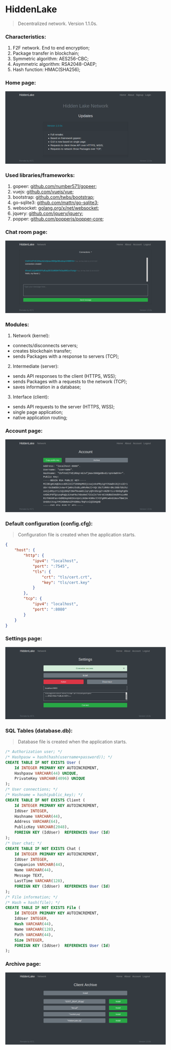 # HiddenLake

> Decentralized network. Version 1.1.0s.

### Characteristics:
1. F2F network. End to end encryption;
2. Package transfer in blockchain;
3. Symmetric algorithm: AES256-CBC;
4. Asymmetric algorithm: RSA2048-OAEP;
5. Hash function: HMAC(SHA256);

### Home page:
<img src="/images/HiddenLake1.png" alt="HomePage"/>

### Used libraries/frameworks:
1. gopeer: [github.com/number571/gopeer](https://github.com/number571/gopeer);
2. vuejs: [github.com/vuejs/vue](https://github.com/vuejs/vue);
3. bootstrap: [github.com/twbs/bootstrap](https://github.com/twbs/bootstrap);
4. go-sqlite3: [github.com/mattn/go-sqlite3](https://github.com/mattn/go-sqlite3);
5. websocket: [golang.org/x/net/websocket](https://golang.org/x/net/websocket);
6. jquery: [github.com/jquery/jquery](https://github.com/jquery/jquery);
7. popper: [github.com/popperjs/popper-core](https://github.com/popperjs/popper-core);

### Chat room page:
<img src="/images/HiddenLake8.png" alt="ChatRoomPage"/>

### Modules:
1. Network (kernel): 
* connects/disconnects servers;
* creates blockchain transfer;
* sends Packages with a response to servers (TCP);
2. Intermediate (server): 
* sends API responses to the client (HTTPS, WSS);
* sends Packages with a requests to the network (TCP);
* saves information in a database;
3. Interface (client): 
* sends API requests to the server (HTTPS, WSS);
* single page application;
* native application routing;

### Account page:
<img src="/images/HiddenLake4.png" alt="AccountPage"/>

### Default configuration (config.cfg): 
> Configuration file is created when the application starts.
```json
{
	"host": {
		"http": {
			"ipv4": "localhost",
			"port": ":7545",
			"tls": {
				"crt": "tls/cert.crt",
				"key": "tls/cert.key"
			}
		},
		"tcp": {
			"ipv4": "localhost",
			"port": ":8080"
		}
	}
}
```

### Settings page:
<img src="/images/HiddenLake5.png" alt="SettingsPage"/>

### SQL Tables (database.db):
> Database file is created when the application starts.
```sql
/* Authorization user; */
/* Hashpasw = hash(hash(username+password)); */
CREATE TABLE IF NOT EXISTS User (
	Id INTEGER PRIMARY KEY AUTOINCREMENT,
	Hashpasw VARCHAR(44) UNIQUE,
	PrivateKey VARCHAR(4096) UNIQUE
);
/* User connections; */
/* Hashname = hash(public_key); */
CREATE TABLE IF NOT EXISTS Client (
	Id INTEGER PRIMARY KEY AUTOINCREMENT,
	IdUser INTEGER,
	Hashname VARCHAR(44),
	Address VARCHAR(64),
	PublicKey VARCHAR(2048),
	FOREIGN KEY (IdUser)  REFERENCES User (Id)
);
/* User chat; */
CREATE TABLE IF NOT EXISTS Chat (
	Id INTEGER PRIMARY KEY AUTOINCREMENT,
	IdUser INTEGER,
	Companion VARCHAR(44),
	Name VARCHAR(44),
	Message TEXT,
	LastTime VARCHAR(128),
	FOREIGN KEY (IdUser)  REFERENCES User (Id)
);
/* File information; */
/* Hash = hash(file); */
CREATE TABLE IF NOT EXISTS File (
	Id INTEGER PRIMARY KEY AUTOINCREMENT,
	IdUser INTEGER,
	Hash VARCHAR(44),
	Name VARCHAR(128),
	Path VARCHAR(44),
	Size INTEGER,
	FOREIGN KEY (IdUser)  REFERENCES User (Id)
);
```

### Archive page:
<img src="/images/HiddenLake6.png" alt="ArchivePage"/>
